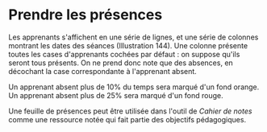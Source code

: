 # Prendre les présences

Les apprenants s'affichent en une série de lignes, et une série de colonnes montrant les dates des séances \(Illustration 144\). Une colonne présente toutes les cases d'apprenants cochées par défaut : on suppose qu'ils seront tous présents. On ne prend donc note que des absences, en décochant la case correspondante à l'apprenant absent.

Un apprenant absent plus de 10% du temps sera marqué d'un fond orange. Un apprenant absent plus de 25% sera marqué d'un fond rouge.

Une feuille de présences peut être utilisée dans l'outil de _Cahier de notes_ comme une ressource notée qui fait partie des objectifs pédagogiques.

